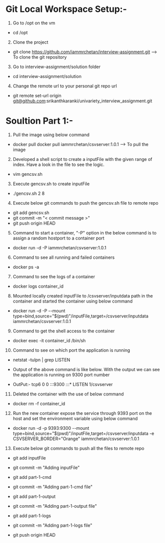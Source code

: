 Git Local Workspace Setup:-
===========================
1. Go to /opt on the vm

- cd /opt

2. Clone the project

- git clone https://github.com/iammrchetan/interview-assignment.git  --> To clone the git repository

3. Go to interview-assignment/solution folder

- cd interview-assignment/solution

4. Change the remote url to your personal git repo url

- git remote set-url origin git@github.com:srikanthkaranki/univariety_interview_assignment.git

Soultion Part 1:-
=================
1. Pull the image using below command

- docker pull docker pull iammrchetan/csvserver:1.0.1 --> To pull the image

2. Developed a shell script to create a inputFile with the given range of index. Have a look in the file to see the logic.

- vim gencsv.sh

3. Execute gencsv.sh to create inputFile

- ./gencsv.sh 2 8

4. Execute below git commands to push the gencsv.sh file to remote repo

- git add gencsv.sh
- git commit -m "< commit message >"
- git push origin HEAD

5. Command to start a container, "-P" option in the below command is to assign a random hostport to a container port

- docker run -d -P iammrchetan/csvserver:1.0.1

6. Command to see all running and failed containers

- docker ps -a 

7. Command to see the logs of a container

- docker logs container_id

8. Mounted locally created inputFile to /csvserver/inputdata path in the container and started the container using below command
 
- docker run -d -P --mount type=bind,source="$(pwd)"/inputFile,target=/csvserver/inputdata iammrchetan/csvserver:1.0.1

9. Command to get the shell access to the container

- docker exec -it container_id /bin/sh

10. Command to see on which port the application is running 
- netstat -tulpn | grep LISTEN

- Output of the above command is like below. With the output we can see the application is running on 9300 port number

- OutPut:- tcp6       0      0 :::9300                 :::*                    LISTEN      1/csvserver

11. Deleted the container with the use of below command

- docker rm -f container_id

12. Run the new container expose the service through 9393 port on the host and set the environment variable using below command

- docker run -d -p 9393:9300 --mount type=bind,source="$(pwd)"/inputFile,target=/csvserver/inputdata -e CSVSERVER_BORDER="Orange" iammrchetan/csvserver:1.0.1

13.  Execute below git commands to push all the files to remote repo

- git add inputFile
- git commit -m "Adding inputFile"

- git add part-1-cmd
- git commit -m "Adding part-1-cmd file"

- git add part-1-output
- git commit -m "Adding part-1-output file"

- git add part-1-logs
- git commit -m "Adding part-1-logs file"

- git push origin HEAD







